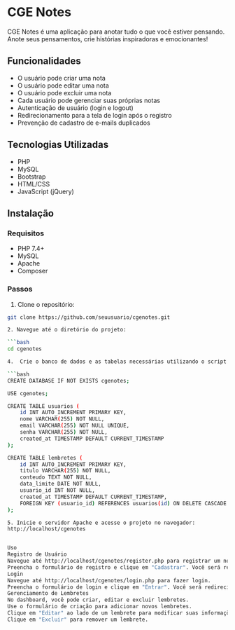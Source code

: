 # CGE Notes

CGE Notes é uma aplicação para anotar tudo o que você estiver pensando. Anote seus pensamentos, crie histórias inspiradoras e emocionantes!

## Funcionalidades

- O usuário pode criar uma nota
- O usuário pode editar uma nota
- O usuário pode excluir uma nota
- Cada usuário pode gerenciar suas próprias notas
- Autenticação de usuário (login e logout)
- Redirecionamento para a tela de login após o registro
- Prevenção de cadastro de e-mails duplicados

## Tecnologias Utilizadas

- PHP
- MySQL
- Bootstrap
- HTML/CSS
- JavaScript (jQuery)


## Instalação

### Requisitos

- PHP 7.4+
- MySQL
- Apache
- Composer

### Passos

1. Clone o repositório:

```bash
git clone https://github.com/seuusuario/cgenotes.git

2. Navegue até o diretório do projeto:

```bash
cd cgenotes

4.  Crie o banco de dados e as tabelas necessárias utilizando o script SQL abaixo.

```bash
CREATE DATABASE IF NOT EXISTS cgenotes;

USE cgenotes;

CREATE TABLE usuarios (
    id INT AUTO_INCREMENT PRIMARY KEY,
    nome VARCHAR(255) NOT NULL,
    email VARCHAR(255) NOT NULL UNIQUE,
    senha VARCHAR(255) NOT NULL,
    created_at TIMESTAMP DEFAULT CURRENT_TIMESTAMP
);

CREATE TABLE lembretes (
    id INT AUTO_INCREMENT PRIMARY KEY,
    titulo VARCHAR(255) NOT NULL,
    conteudo TEXT NOT NULL,
    data_limite DATE NOT NULL,
    usuario_id INT NOT NULL,
    created_at TIMESTAMP DEFAULT CURRENT_TIMESTAMP,
    FOREIGN KEY (usuario_id) REFERENCES usuarios(id) ON DELETE CASCADE
);

5. Inicie o servidor Apache e acesse o projeto no navegador:
http://localhost/cgenotes


Uso
Registro de Usuário
Navegue até http://localhost/cgenotes/register.php para registrar um novo usuário.
Preencha o formulário de registro e clique em "Cadastrar". Você será redirecionado para a tela de login.
Login
Navegue até http://localhost/cgenotes/login.php para fazer login.
Preencha o formulário de login e clique em "Entrar". Você será redirecionado para o dashboard onde pode gerenciar seus lembretes.
Gerenciamento de Lembretes
No dashboard, você pode criar, editar e excluir lembretes.
Use o formulário de criação para adicionar novos lembretes.
Clique em "Editar" ao lado de um lembrete para modificar suas informações.
Clique em "Excluir" para remover um lembrete.